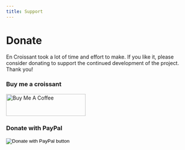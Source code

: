 ```yaml
---
title: Support
---
```


# Donate

En Croissant took a lot of time and effort to make. If you like it, please consider donating to support the continued development of the project. Thank you!

### Buy me a croissant
<a href="https://www.buymeacoffee.com/franciscosal" target="_blank"><img src="https://cdn.buymeacoffee.com/buttons/v2/default-yellow.png" alt="Buy Me A Coffee" style="height: 60px !important;width: 217px !important;" ></a>

### Donate with PayPal

<form action="https://www.paypal.com/donate" method="post" target="_top">
<input type="hidden" name="hosted_button_id" value="WC6GTTJ2QQKDU" />
<input type="image" src="https://www.paypalobjects.com/en_US/i/btn/btn_donate_LG.gif" border="0" name="submit" title="PayPal - The safer, easier way to pay online!" alt="Donate with PayPal button" />
<img alt="" border="0" src="https://www.paypal.com/en_PT/i/scr/pixel.gif" width="1" height="1" />
</form>